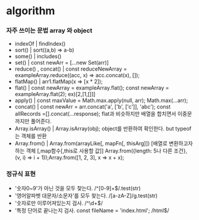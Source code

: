 # algorithm

<h3>자주 쓰이는 문법 array 와 object</h3>
<ul>
  <li>indexOf | findIndex()</li>
  <li>sort() | sort((a,b) => a-b)</li>
  <li>some() | includes()</li>
  <li>set() | const newArr = [...new Set(arr)]</li>
  <li>reduce() , concat() | const reduceNewArray = exampleArray.reduce((acc, x) => acc.concat(x), []);</li>
  <li>flatMap()  | arr1.flatMap(x => [x * 2]);</li>
  <li>flat()  | const newArray = exampleArray.flat();  const newArray = exampleArray.flat(2); ex)[2,[1,[]]]</li>
  <li>apply()  | const maxValue = Math.max.apply(null, arr);   Math.max(...arr);</li>
  <li>concat()  | const newArr = arr.concat('a', ['b', ['c']], 'abc'); const allRecords =[].concat(...response); flat과 비슷하지만 배열을 합치면서 이중문 까지만 풀어준다.</li>
  <li>Array.isArray()  | Array.isArray(obj); object를 반환하여 확인한다. but typeof는 객체를 반환 </li>
  <li>Array.from()  | Array.from(arrayLike[, mapFn[, thisArg]]) [배열로 변환하고자 하는 객체 [,map함수[,this로 사용할 값]] Array.from({length: 5나 다른 조건}, (v, i) => i + 1));Array.from([1, 2, 3], x => x + x);</li>
</ul>

<h3>정규식 표현</h3>
<ul>
  <li>'숫자0~9'가 아닌 것을 모두 찾는다. /^[0-9]+$/.test(str)</li>
  <li>'영어알파벳 대문자/소문자'를 모두 찾는다. /[a-zA-Z]/g.test(str)</li>
  <li>'숫자로만 이루어져있는지 검사. /^\d+$/</li>
  <li>'특정 단어로 끝나는지 검사. const fileName = 'index.html'; /html$/</li>
</ul>
